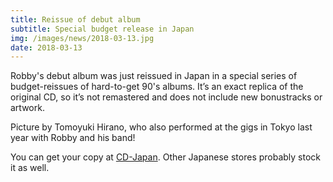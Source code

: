 ```yaml
---
title: Reissue of debut album
subtitle: Special budget release in Japan
img: /images/news/2018-03-13.jpg
date: 2018-03-13
---
```


<p>Robby's debut album was just reissued in Japan in a special series of budget-reissues of hard-to-get 90's albums. It’s an exact replica of the original CD, so it’s not remastered and does not include new bonustracks or artwork.</p>

<p>Picture by Tomoyuki Hirano, who also performed at the gigs in Tokyo last year with Robby and his band!</p>

You can get your copy at <a href="http://www.cdjapan.co.jp/product/UICY-78676?s_ssid=e452985aa7c778d76c" target="_blank">CD-Japan</a>. Other Japanese stores probably stock it as well.